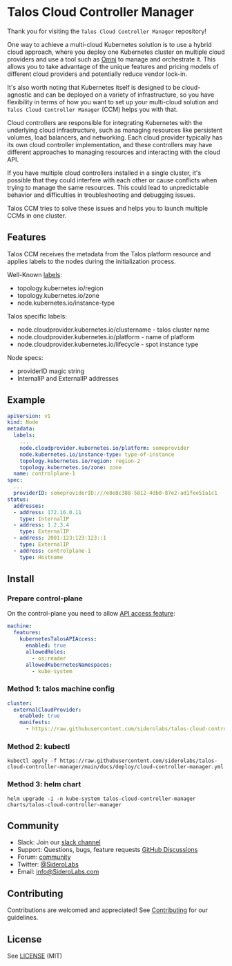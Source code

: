 # Talos Cloud Controller Manager

Thank you for visiting the `Talos Cloud Controller Manager` repository!

One way to achieve a multi-cloud Kubernetes solution is to use a hybrid cloud approach, where you deploy one Kubernetes cluster on multiple cloud providers and use a tool such as [Omni](https://omni.siderolabs.com) to manage and orchestrate it.
This allows you to take advantage of the unique features and pricing models of different cloud providers and potentially reduce vendor lock-in.

It's also worth noting that Kubernetes itself is designed to be cloud-agnostic and can be deployed on a variety of infrastructure, so you have flexibility in terms of how you want to set up your multi-cloud solution and `Talos Cloud Controller Manager` (CCM) helps you with that.

Cloud controllers are responsible for integrating Kubernetes with the underlying cloud infrastructure, such as managing resources like persistent volumes, load balancers, and networking. Each cloud provider typically has its own cloud controller implementation, and these controllers may have different approaches to managing resources and interacting with the cloud API.

If you have multiple cloud controllers installed in a single cluster, it's possible that they could interfere with each other or cause conflicts when trying to manage the same resources. This could lead to unpredictable behavior and difficulties in troubleshooting and debugging issues.

Talos CCM tries to solve these issues and helps you to launch multiple CCMs in one cluster.

## Features

Talos CCM receives the metadata from the Talos platform resource and applies labels to the nodes during the initialization process.

Well-Known [labels](https://kubernetes.io/docs/reference/labels-annotations-taints/):
* topology.kubernetes.io/region
* topology.kubernetes.io/zone
* node.kubernetes.io/instance-type

Talos specific labels:
* node.cloudprovider.kubernetes.io/clustername - talos cluster name
* node.cloudprovider.kubernetes.io/platform - name of platform
* node.cloudprovider.kubernetes.io/lifecycle - spot instance type

Node specs:
* providerID magic string
* InternalIP and ExternalIP addresses

## Example

```yaml
apiVersion: v1
kind: Node
metadata:
  labels:
    ...
    node.cloudprovider.kubernetes.io/platform: someprovider
    node.kubernetes.io/instance-type: type-of-instance
    topology.kubernetes.io/region: region-2
    topology.kubernetes.io/zone: zone
  name: controlplane-1
spec:
  ...
  providerID: someproviderID:///e8e8c388-5812-4db0-87e2-ad1fee51a1c1
status:
  addresses:
  - address: 172.16.0.11
    type: InternalIP
  - address: 1.2.3.4
    type: ExternalIP
  - address: 2001:123:123:123::1
    type: ExternalIP
  - address: controlplane-1
    type: Hostname
```

## Install

### Prepare control-plane

On the control-plane you need to allow [API access feature](https://www.talos.dev/v1.2/reference/configuration/#featuresconfig):

```yaml
machine:
  features:
    kubernetesTalosAPIAccess:
      enabled: true
      allowedRoles:
        - os:reader
      allowedKubernetesNamespaces:
        - kube-system
```

### Method 1: talos machine config

```yaml
cluster:
  externalCloudProvider:
    enabled: true
    manifests:
      - https://raw.githubusercontent.com/siderolabs/talos-cloud-controller-manager/main/docs/deploy/cloud-controller-manager.yml
```

### Method 2: kubectl

```shell
kubectl apply -f https://raw.githubusercontent.com/siderolabs/talos-cloud-controller-manager/main/docs/deploy/cloud-controller-manager.yml
```

### Method 3: helm chart

```shell
helm upgrade -i -n kube-system talos-cloud-controller-manager charts/talos-cloud-controller-manager
```

## Community

- Slack: Join our [slack channel](https://slack.dev.talos-systems.io)
- Support: Questions, bugs, feature requests [GitHub Discussions](https://github.com/siderolabs/talos-cloud-controller-manager/discussions)
- Forum: [community](https://groups.google.com/a/SideroLabs.com/forum/#!forum/community)
- Twitter: [@SideroLabs](https://twitter.com/SideroLabs)
- Email: [info@SideroLabs.com](mailto:info@SideroLabs.com)

## Contributing

Contributions are welcomed and appreciated!
See [Contributing](CONTRIBUTING.md) for our guidelines.

## License

See [LICENSE](LICENSE) (MIT)
